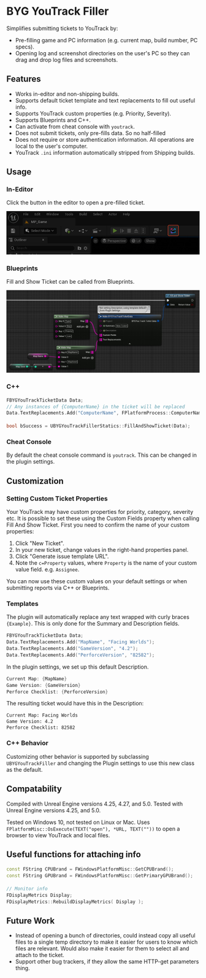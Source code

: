 # BYG YouTrack Filler

Simplifies submitting tickets to YouTrack by:
* Pre-filling game and PC information (e.g. current map, build number, PC specs).
* Opening log and screenshot directories on the user's PC so they can drag and drop log files and screenshots.

## Features

* Works in-editor and non-shipping builds.
* Supports default ticket template and text replacements to fill out useful info.
* Supports YouTrack custom properties (e.g. Priority, Severity).
* Supports Blueprints and C++.
* Can activate from cheat console with `youtrack`.
* Does not submit tickets, only pre-fills data. So no half-filled
* Does not require or store authentication information. All operations are local to the user's computer.
* YouTrack `.ini` information automatically stripped from Shipping builds.

## Usage

### In-Editor

Click the button in the editor to open a pre-filled ticket.

![](Resources/editor-button.jpg)

### Blueprints

Fill and Show Ticket can be called from Blueprints.

![](Resources/example-blueprint.jpg)

### C++

```c++
FBYGYouTrackTicketData Data;
// Any instances of {ComputerName} in the ticket will be replaced
Data.TextReplacements.Add("ComputerName", FPlatformProcess::ComputerName());

bool bSuccess = UBYGYouTrackFillerStatics::FillAndShowTicket(Data);
```

### Cheat Console

By default the cheat console command is `youtrack`. This can be changed in the plugin settings.

## Customization

### Setting Custom Ticket Properties

Your YouTrack may have custom properties for priority, category, severity etc. It is possible to set these using the
Custom Fields property when calling Fill And Show Ticket. First you need to confirm the name of your custom properties:

1. Click "New Ticket".
2. In your new ticket, change values in the right-hand properties panel.
3. Click "Generate issue template URL".
4. Note the `c=Property` values, where `Property` is the name of your custom value field. e.g. `Assignee`.

You can now use these custom values on your default settings or when submitting reports via C++ or Blueprints.

### Templates

The plugin will automatically replace any text wrapped with curly braces `{Example}`. This is only done for the Summary and Description fields.

```c++
FBYGYouTrackTicketData Data;
Data.TextReplacements.Add("MapName", "Facing Worlds");
Data.TextReplacements.Add("GameVersion", "4.2");
Data.TextReplacements.Add("PerforceVersion", "82582");
```

In the plugin settings, we set up this default Description.
```c++
Current Map: {MapName}
Game Version: {GameVersion}
Perforce Checklist: {PerforceVersion}
```

The resulting ticket would have this in the Description:
```
Current Map: Facing Worlds
Game Version: 4.2
Perforce Checklist: 82582
```

### C++ Behavior

Customizing other behavior is supported by subclassing `UBYGYouTrackFiller` and changing the Plugin settings to use
this new class as the default.

## Compatability

Compiled with Unreal Engine versions 4.25, 4.27, and 5.0. Tested with Unreal Engine versions 4.25, and 5.0.

Tested on Windows 10, not tested on Linux or Mac. Uses `FPlatformMisc::OsExecute(TEXT("open"), *URL, TEXT(""))` to open
a browser to view YouTrack and local files.


## Useful functions for attaching info

```c++
const FString CPUBrand = FWindowsPlatformMisc::GetCPUBrand();
const FString GPUBrand = FWindowsPlatformMisc::GetPrimaryGPUBrand();

// Monitor info
FDisplayMetrics Display;
FDisplayMetrics::RebuildDisplayMetrics( Display );
```

## Future Work

* Instead of opening a bunch of directories, could instead copy all useful files to a single temp directory to make it
  easier for users to know which files are relevant. Would also make it easier for them to select all and attach to the
  ticket.
* Support other bug trackers, if they allow the same HTTP-get parameters thing.